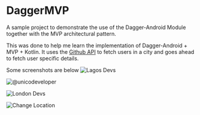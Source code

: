 # DaggerMVP
A sample project to demonstrate the use of the Dagger-Android Module together with the MVP architectural pattern.

This was done to help me learn the implementation of Dagger-Android + MVP + Kotlin. It uses the [Github API](https://api.github.com/search/users?q=location:lagos) to fetch users in a city and goes ahead to fetch user specific details.

Some screenshots are below
![](https://github.com/IkechukwuAKalu/DaggerMVP/blob/master/screenshots/device-2017-09-26-171101.png "Lagos Devs")

![](https://github.com/IkechukwuAKalu/DaggerMVP/blob/master/screenshots/device-2017-09-26-171213.png "@unicodeveloper")

![](https://github.com/IkechukwuAKalu/DaggerMVP/blob/master/screenshots/device-2017-09-26-171314.png "London Devs")

![](https://github.com/IkechukwuAKalu/DaggerMVP/blob/master/screenshots/device-2017-09-26-171356.png "Change Location")
